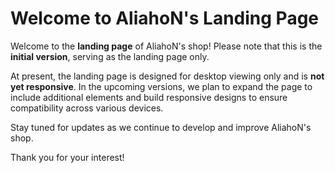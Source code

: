 # Welcome to AliahoN's Landing Page

Welcome to the **landing page** of AliahoN's shop! Please note that this is the **initial version**, serving as the landing page only.

At present, the landing page is designed for desktop viewing only and is **not yet responsive**. In the upcoming versions, we plan to expand the page to include additional elements and build responsive designs to ensure compatibility across various devices.

Stay tuned for updates as we continue to develop and improve AliahoN's shop.

Thank you for your interest!
